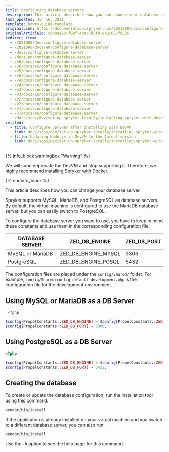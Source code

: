 ```yaml
---
title: Configuring database servers
description: This article describes how you can change your database server (MySQL or PostgreSQL).
last_updated: Jun 16, 2021
template: howto-guide-template
originalLink: https://documentation.spryker.com/2021080/docs/configure-database-server
originalArticleId: c8b4aa23-f0af-4cec-b5fb-9b31057f6535
redirect_from:
  - /2021080/docs/configure-database-server
  - /2021080/docs/en/configure-database-server
  - /docs/configure-database-server
  - /docs/en/configure-database-server
  - /v6/docs/configure-database-server
  - /v6/docs/en/configure-database-server
  - /v5/docs/configure-database-server
  - /v5/docs/en/configure-database-server
  - /v4/docs/configure-database-server
  - /v4/docs/en/configure-database-server
  - /v3/docs/configure-database-server
  - /v3/docs/en/configure-database-server
  - /v2/docs/configure-database-server
  - /v2/docs/en/configure-database-server
  - /v1/docs/configure-database-server
  - /v1/docs/en/configure-database-server
  - /docs/scos/dev/set-up-spryker-locally/installing-spryker-with-development-virtual-machine/configuring-the-database-server.html
related:
  - title: Configure Spryker after installing with DevVM
    link: docs/scos/dev/set-up-spryker-locally/installing-spryker-with-development-virtual-machine/configuring-spryker-with-devvm/configuring-spryker-after-installing-with-devvm.html
  - title: Updating Node.js in DevVM to the latest version
    link: docs/scos/dev/set-up-spryker-locally/installing-spryker-with-development-virtual-machine/configuring-spryker-with-devvm/updating-node.js-in-devvm-to-the-latest-version.html
---
```

{% info_block warningBox "Warning" %}

We will soon deprecate the DevVM and stop supporting it. Therefore, we highly recommend [installing Spryker with Docker](/docs/dg/dev/set-up-spryker-locally/set-up-spryker-locally.html).

{% endinfo_block %}

This article describes how you can change your database server.

Spryker supports MySQL, MariaDB, and PostgreSQL as database servers. By default, the virtual machine is configured to use the MariaDB database server, but you can easily switch to PostgreSQL.

To configure the database server you want to use, you have to keep in mind these constants and use them in the corresponding configuration file:

| DATABASE SERVER | ZED_DB_ENGINE   | ZED_DB_PORT |
| ------------- | ----------------- | --------- |
| MySQL or MariaDB | ZED_DB_ENGINE_MYSQL |    3306     |
| PostgreSQL | ZED_DB_ENGINE_PGSQL |    5432     |

The configuration files are placed under the `config/Shared/` folder. For example, `config/Shared/config_default-development.php` is the configuration file for the development environment.


## Using MySQL or MariaDB as a DB Server

```php
 <?php

$config[PropelConstants::ZED_DB_ENGINE] = $config[PropelConstants::ZED_DB_ENGINE_MYSQL];
$config[PropelConstants::ZED_DB_PORT] = 3306;
```

## Using PostgreSQL as a DB Server

```php
<?php

$config[PropelConstants::ZED_DB_ENGINE] = $config[PropelConstants::ZED_DB_ENGINE_PGSQL];
$config[PropelConstants::ZED_DB_PORT] = 5432;
```

## Creating the database

To create or update the database configuration, run the installation tool using this command:

```php
vendor/bin/install
```

If the application is already installed on your virtual machine and you switch to a different database server, you can also run:

```php
vendor/bin/install
```

Use the `-h` option to see the help page for this command.

